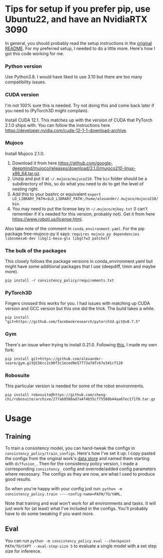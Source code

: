 # Tips for setup if you prefer pip, use Ubuntu22, and have an NvidiaRTX 3090

In general, you should probably read the setup instructions in the [original README](../README.md). For my preferred setup, I needed to do a little more. Here's how I got this code working for me.

### Python version

Use Python3.8. I would have liked to use 3.10 but there are too many compatibility issues.

### CUDA version

I'm not 100% sure this is needed. Try not doing this and come back later if you need to (PyTorch3D might complain).

Install CUDA 12.1. This matches up with the version of CUDA that PyTorch 2.1.0 ships with. You can follow the instructions here https://developer.nvidia.com/cuda-12-1-1-download-archive.

### Mujoco

Install Mujoco 2.1.0.

1. Download it from here https://github.com/google-deepmind/mujoco/releases/download/2.1.0/mujoco210-linux-x86_64.tar.gz.
2. Unzip and put it at `~/.mujoco/mujuco210`. The `bin` folder should be a subdirectory of this, so do what you need to do to get the level of nesting right.
3. Add this to your bashrc or equivalent `export LD_LIBRARY_PATH=$LD_LIBRARY_PATH:/home/alexander/.mujoco/mujoco210/bin`.
4. You may need to put the license key in `~/.mujoco/mjkey.txt` (I can't remember if it's needed for this version, probably not). Get it from here https://www.roboti.us/license.html.

Also take note of the comment in `conda_environment.yaml`. For the pip package free-mujoco-py it says: `requires mujoco py dependencies libosmesa6-dev libgl1-mesa-glx libglfw3 patchelf`

### The bulk of the packages

This closely follows the package versions in conda_environment.yaml but might have some additional packages that I use (deepdiff, timm and maybe more).

`pip install -r consistency_policy/requirements.txt`

### PyTorch3D
 
Fingers crossed this works for you. I had issues with matching up CUDA version and GCC version but this one did the trick. The build takes a while.

`pip install "git+https://github.com/facebookresearch/pytorch3d.git@v0.7.5"`

### Gym

There's an issue when trying to install 0.21.0. Following [this](https://github.com/openai/gym/issues/3202), I made my own fork:

```
pip install git+https://github.com/alexander-soare/gym.git@156cc2c90f3c1eced9e57773a7dfc67e341cf120
```

### Robosuite

This particular version is needed for some of the robot environments.

`pip install robosuite@https://github.com/cheng-chi/robosuite/archive/277ab9588ad7a4f4b55cf75508b44aa67ec171f0.tar.gz`

# Usage

## Training

To train a consistency model, you can hand-tweak the configs in `consistency_policy/train_configs`. Here's how I've set it up: I copy pasted the configs from the original work's [data store](https://diffusion-policy.cs.columbia.edu/data/) and named them starting with `diffusion_`. Then for the consistency policy version, I made a corresponding `consistency_` config and overrode/added config parameters where necessary. The configs as they are now, are what I used to produce good results.

So when you're happy with your config just run: `python -m consistency_policy.train ----config-name=PATH/TO/YAML`.

Note that training and eval won't work for all environments and tasks. It will just work for (at least) what I've included in the configs. You'll probably have to do some tweaking if you want more.

## Eval

You can run `python -m consistency_policy.eval --checkpoint PATH/TO/CKPT --eval-step-size 5` to evaluate a single model with a set step size for inference.